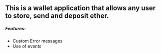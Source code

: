 
## This is a wallet application that allows any user to store, send and deposit ether.

##### Features:

- Custom Error messages
- Use of events 
